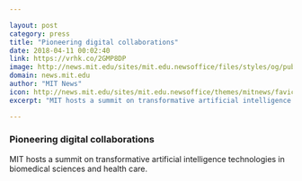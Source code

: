 ```yaml
---

layout: post
category: press
title: "Pioneering digital collaborations"
date: 2018-04-11 00:02:40
link: https://vrhk.co/2GMP8DP
image: http://news.mit.edu/sites/mit.edu.newsoffice/files/styles/og/public/images/2018/ai-digital-health-summit-mit-2018.jpeg
domain: news.mit.edu
author: "MIT News"
icon: http://news.mit.edu/sites/mit.edu.newsoffice/themes/mitnews/favicon.ico
excerpt: "MIT hosts a summit on transformative artificial intelligence technologies in biomedical sciences and health care."

---
```


### Pioneering digital collaborations

MIT hosts a summit on transformative artificial intelligence technologies in biomedical sciences and health care.